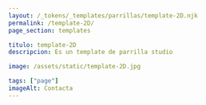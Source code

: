 ```yaml
---
layout: /_tokens/_templates/parrillas/template-2D.njk
permalink: /template-2D/
page_section: templates

titulo: template-2D
descripcion: Es un template de parrilla studio

image: /assets/static/template-2D.jpg

tags: ["page"]
imageAlt: Contacta
---
```

